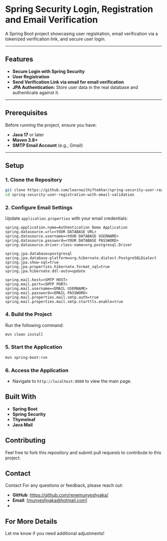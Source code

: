 # Spring Security Login, Registration and Email Verification
A Spring Boot project showcasing user registration, email verification via a tokenized verification link, and secure user login.

---

## Features

- **Secure Login with Spring Security**
- **User Registration**
- **Send Verification Link via email for email verification**
- **JPA Authentication:** Store user data in the real database and authenticate against it.
---

## Prerequisites

Before running the project, ensure you have:

- **Java 17** or later
- **Maven 3.8+**
- **SMTP Email Account** (e.g., Gmail)

---

## Setup

### 1. Clone the Repository

```bash
git clone https://github.com/learnwithiftekhar/spring-security-user-registration-with-email-validation.git
cd spring-security-user-registration-with-email-validation
```

### 2. Configure Email Settings
Update `application.properties` with your email credentials:

```properties
spring.application.name=Authentication Demo Application
spring.datasource.url=<YOUR DATABASE URL>
spring.datasource.username=<YOUR DATABASE USERNAME>
spring.datasource.password=<YOUR DATABASE PASSWORD>
spring.datasource.driver-class-name=org.postgresql.Driver

spring.jpa.database=postgresql
spring.jpa.database-platform=org.hibernate.dialect.PostgreSQLDialect
spring.jpa.show-sql=true
spring.jpa.properties.hibernate.format_sql=true
spring.jpa.hibernate.ddl-auto=update

spring.mail.host=<SMTP HOST>
spring.mail.port=<SMTP PORT>
spring.mail.username=<EMAIL USERNAME>
spring.mail.password=<EMAIL PASSWORD>
spring.mail.properties.mail.smtp.auth=true
spring.mail.properties.mail.smtp.starttls.enable=true

```

### 4. Build the Project
Run the following command:
```bash
mvn clean install
```

### 5. Start the Application
```bash
mvn spring-boot:run
```

### 6. Access the Application
- Navigate to ```http://localhost:8080``` to view the main page.

## Built With
- **Spring Boot**
- **Spring Security**
- **Thymeleaf**
- **Java Mail**

## Contributing
Feel free to fork this repository and submit pull requests to contribute to this project.

## Contact
Contact
For any questions or feedback, please reach out:
- **GitHub**: https://github.com/renemunyeshyaka/
- **Email**: [munyeshyaka@hotmail.com]
-
## For More Details
Let me know if you need additional adjustments!
```

